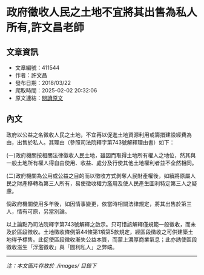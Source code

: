 # 政府徵收人民之土地不宜將其出售為私人所有,許文昌老師

## 文章資訊
- 文章編號：411544
- 作者：許文昌
- 發布日期：2018/03/22
- 爬取時間：2025-02-02 20:32:06
- 原文連結：[閱讀原文](https://real-estate.get.com.tw/Columns/detail.aspx?no=411544)

## 內文
政府以公益之名徵收人民之土地，不宜再以促進土地資源利用或籌措建設經費為由，出售於私人。其理由（參照司法院釋字第743號解釋理由書）如下：

(一)政府機關按相關法律徵收人民土地，雖因而取得土地所有權人之地位，然其與一般土地所有權人得自由使用、收益、處分及行使其他土地權利者並不全然相同。

(二)政府機關為公用或公益之目的而以徵收方式剝奪人民財產權後，如續將原屬人民之財產移轉為第三人所有，易使徵收權力濫用及使人民產生圖利特定第三人之疑慮。

倘政府機關使用多年後，如因情事變更，依當時相關法律規定，將其出售於第三人，情有可原，另當別論。

以上論點乃司法院釋字第743號解釋之啟示。只可惜該解釋僅規範一般徵收，而未及於區段徵收。土地徵收條例第44條第1項第5款規定，經區段徵收之可供建築土地得予標售。此促使區段徵收漸失公益本質，而蒙上濃厚商業氣息；此亦誘使區段徵收滋生「浮濫徵收」與「圖利私人」之弊端。

---
*注：本文圖片存放於 ./images/ 目錄下*
